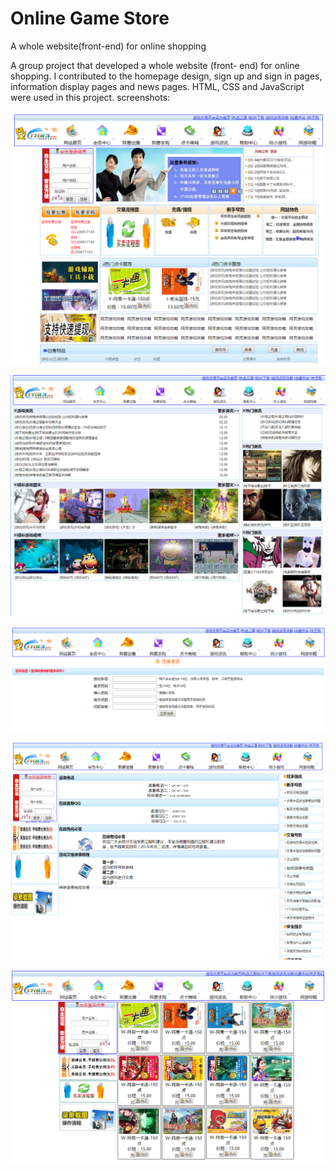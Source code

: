 # Online Game Store

A whole website(front-end) for online shopping


A group project that developed a whole website (front- end) for online shopping. I contributed to the homepage design, sign up and sign in pages, information display pages and news pages. HTML, CSS and JavaScript were used in this project.
screenshots:

![image](https://github.com/ArthurHuo/online-game-store/raw/master/screenshots/01.png)

![image](https://github.com/ArthurHuo/online-game-store/raw/master/screenshots/02.png)

![image](https://github.com/ArthurHuo/online-game-store/raw/master/screenshots/03.png)

![image](https://github.com/ArthurHuo/online-game-store/raw/master/screenshots/04.png)

![image](https://github.com/ArthurHuo/online-game-store/raw/master/screenshots/05.png)

